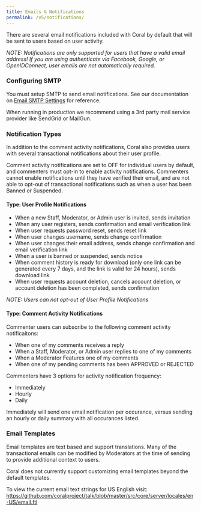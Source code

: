 ```yaml
---
title: Emails & Notifications
permalink: /v5/notifications/
---
```


There are several email notifications included with Coral by default that will be sent to users based on user activity. 

_NOTE: Notifications are only supported for users that have a valid email address! If you are using authenticate via Facebook, Google, or OpenIDConnect, user emails are not automatically required._ 

### Configuring SMTP

You must setup SMTP to send email notifications.
See our documentation on [Email SMTP Settings](/talk/v5/administration/#email-smtp-settings) for reference. 

When running in production we recommend using a 3rd party mail service provider like SendGrid or MailGun. 


### Notification Types 

In addition to the comment activity notifications, Coral also provides users with several transactional notifications about their user profile. 

Comment activity notifications are set to OFF for individual users by default, and commenters must  opt-in to enable activity notifications.  Commenters cannot enable notifications until they have verified their email, and are not able to opt-out of transactional notifications such as when a user has been Banned or Suspended. 


#### Type: User Profile Notifications 

* When a new Staff, Moderator, or Admin user is invited, sends invitation
* When any user registers, sends confirmation and email verification link 
* When user requests password reset, sends reset link 
* When user changes username, sends change confirmation 
* When user changes their email address, sends change confirmation and email verification link 
* When a user is banned or suspended, sends notice
* When comment history is ready for download (only one link can be generated every 7 days, and the link is valid for 24 hours), sends download link
* When user requests account deletion, cancels account deletion, or account deletion has been completed, sends confirmation

_NOTE: Users can not opt-out of User Profile Notifications_


#### Type: Comment Activity Notifications

Commenter users can subscribe to the following comment activity notificaitons:

* When one of my comments receives a reply
* When a Staff, Moderator, or Admin user replies to one of my comments
* When a Moderator Features one of my comments
* When one of my pending comments has been APPROVED or REJECTED


Commenters have 3 options for activity notification frequency: 
* Immediately
* Hourly 
* Daily

Immediately will send one email notification per occurance, versus sending an hourly or daily summary with all occurances listed. 
        
### Email Templates

Email templates are text based and support translations. Many of the transactional emails can be modified by Moderators at the time of sending to provide additional context to users. 

Coral does not currently support customizing email templates beyond the default templates. 

To view the current email text strings for US English visit: https://github.com/coralproject/talk/blob/master/src/core/server/locales/en-US/email.ftl



